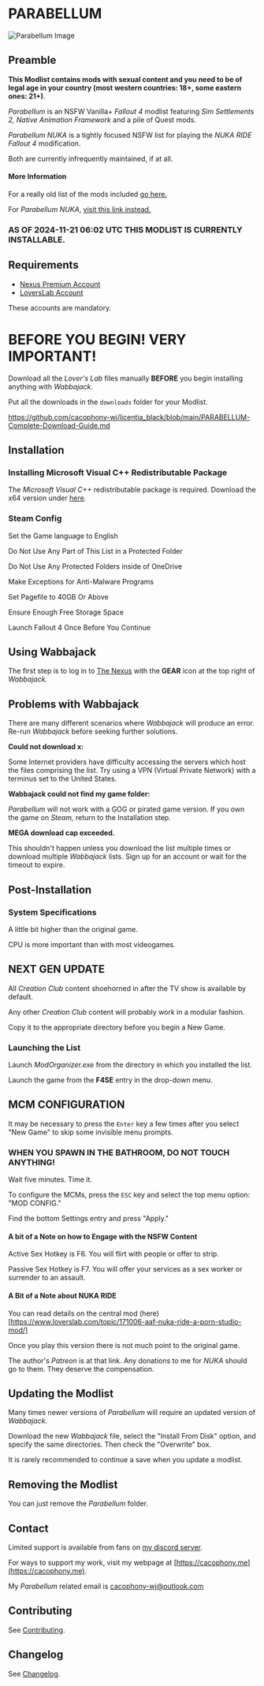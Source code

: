 # PARABELLUM

![Parabellum Image](images/OIG1.png)

## Preamble

**This Modlist contains mods with sexual content and you need to be of legal age in your country (most western countries: 18+, some eastern ones: 21+)**.

_Parabellum_ is an NSFW Vanilla+ _Fallout 4_ modlist featuring _Sim Settlements 2,_ _Native Animation Framework_ and a pile of Quest mods.

_Parabellum NUKA_ is a tightly focused NSFW list for playing the _NUKA RIDE Fallout 4_ modification.

Both are currently infrequently maintained, if at all.

#### More Information

For a really old list of the mods included [go here.](https://loadorderlibrary.com/lists/parabellum-1)

For _Parabellum NUKA_, [visit this link instead.](https://loadorderlibrary.com/lists/parabellum-nuka)

### AS OF 2024-11-21 06:02 UTC THIS MODLIST IS CURRENTLY INSTALLABLE.

## Requirements

- [Nexus Premium Account](https://forums.nexusmods.com/index.php?/store/category/1-premium-membership/)
- [LoversLab Account](https://www.loverslab.com/)

These accounts are mandatory.

# BEFORE YOU BEGIN! VERY IMPORTANT!

Download all the _Lover's Lab_ files manually **BEFORE** you begin installing anything with _Wabbajack_.

Put all the downloads in the `downloads` folder for your Modlist.

https://github.com/cacophony-wj/licentia_black/blob/main/PARABELLUM-Complete-Download-Guide.md

## Installation

###  Installing Microsoft Visual C++ Redistributable Package

The _Microsoft Visual C++_ redistributable package is required. Download the x64 version under [here](https://aka.ms/vs/17/release/vc_redist.x64.exe).

###  Steam Config

Set the Game language to English

Do Not Use Any Part of This List in a Protected Folder

Do Not Use Any Protected Folders inside of OneDrive

Make Exceptions for Anti-Malware Programs

Set Pagefile to 40GB Or Above

Ensure Enough Free Storage Space

Launch Fallout 4 Once Before You Continue
 
##  Using Wabbajack

The first step is to log in to [The Nexus](https://www.nexusmods.com) with the **GEAR** icon at the top right of _Wabbajack._

##  Problems with Wabbajack

There are many different scenarios where _Wabbajack_ will produce an error. Re-run _Wabbajack_ before seeking further solutions.

**Could not download x:**

Some Internet providers have difficulty accessing the servers which host the files comprising the list. Try using a VPN (Virtual Private Network) with a terminus set to the United States. 

**Wabbajack could not find my game folder:**

_Parabellum_ will not work with a GOG or pirated game version. If you own the game on _Steam,_ return to the Installation step. 

**MEGA download cap exceeded.**

This shouldn't happen unless you download the list multiple times or download multiple _Wabbajack_ lists. Sign up for an account or wait for the timeout to expire.

## Post-Installation

### System Specifications

A little bit higher than the original game.

CPU is more important than with most videogames.

## NEXT GEN UPDATE

All _Creation Club_ content shoehorned in after the TV show is available by default.

Any other _Creation Club_ content will probably work in a modular fashion.

Copy it to the appropriate directory before you begin a New Game.

### Launching the List

Launch _ModOrganizer.exe_ from the directory in which you installed the list.

 Launch the game from the **F4SE** entry in the drop-down menu.

## MCM CONFIGURATION

It may be necessary to press the `Enter` key a few times after you select "New Game" to skip some invisible menu prompts. 

### WHEN YOU SPAWN IN THE BATHROOM, DO NOT TOUCH ANYTHING!

Wait five minutes. Time it.

To configure the MCMs, press the `ESC` key and select the top menu option: "MOD CONFIG."

Find the bottom Settings entry and press "Apply."

#### A bit of a Note on how to Engage with the NSFW Content

Active Sex Hotkey is F6. You will flirt with people or offer to strip.

Passive Sex Hotkey is F7. You will offer your services as a sex worker or surrender to an assault.

#### A Bit of a Note about NUKA RIDE

You can read details on the central mod (here)[https://www.loverslab.com/topic/171006-aaf-nuka-ride-a-porn-studio-mod/]

Once you play this version there is not much point to the original game.

The author's _Patreon_ is at that link. Any donations to me for _NUKA_ should go to them. They deserve the compensation.

## Updating the Modlist

Many times newer versions of _Parabellum_ will require an updated version of _Wabbajack_. 

Download the new _Wabbajack_ file, select the "Install From Disk" option, and specify the same directories. Then check the "Overwrite" box. 

It is rarely recommended to continue a save when you update a modlist.

## Removing the Modlist

You can just remove the _Parabellum_ folder. 

## Contact

Limited support is available from fans on [my discord server](https://discord.gg/jolly-coop).

For ways to support my work, visit my webpage at [https://cacophony.me](https://cacophony.me).

My _Parabellum_ related email is cacophony-wj@outlook.com

## Contributing

See [Contributing](CONTRIBUTING.md).

## Changelog

See [Changelog](CHANGELOG.md).
